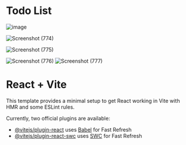 # Todo List 

![image](https://github.com/skp3214/list-todo/assets/95349420/12fa0933-e15a-4b62-8618-63d80ba0dcc2)

![Screenshot (774)](https://github.com/skp3214/list-todo/assets/95349420/d70c5cf2-0501-4c72-b215-d7ff3a541e05)

![Screenshot (775)](https://github.com/skp3214/list-todo/assets/95349420/a94d1247-a9d4-42e4-8685-d19b28c350e3)

![Screenshot (776)](https://github.com/skp3214/list-todo/assets/95349420/7c5fb7ac-428f-4776-8927-974ad7c50936)
![Screenshot (777)](https://github.com/skp3214/list-todo/assets/95349420/0364ee68-e914-447c-9feb-03eb1e8de00b)

# React + Vite

This template provides a minimal setup to get React working in Vite with HMR and some ESLint rules.

Currently, two official plugins are available:

- [@vitejs/plugin-react](https://github.com/vitejs/vite-plugin-react/blob/main/packages/plugin-react/README.md) uses [Babel](https://babeljs.io/) for Fast Refresh
- [@vitejs/plugin-react-swc](https://github.com/vitejs/vite-plugin-react-swc) uses [SWC](https://swc.rs/) for Fast Refresh
